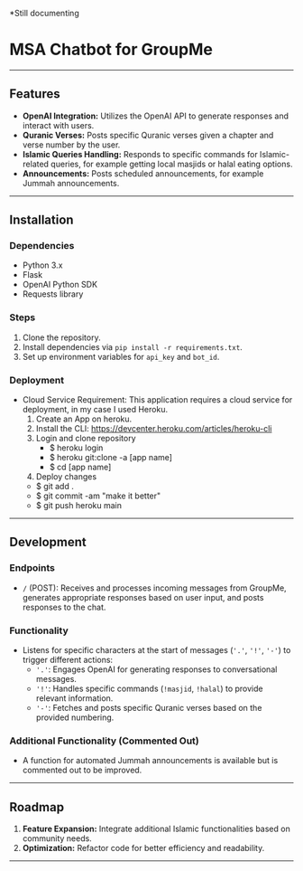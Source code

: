 *Still documenting
# MSA Chatbot for GroupMe

---

## Features
- **OpenAI Integration:** Utilizes the OpenAI API to generate responses and interact with users. 
- **Quranic Verses:** Posts specific Quranic verses given a chapter and verse number by the user.
- **Islamic Queries Handling:** Responds to specific commands for Islamic-related queries, for example getting local masjids or halal eating options.
- **Announcements:** Posts scheduled announcements, for example Jummah announcements.   

---

## Installation
### Dependencies
- Python 3.x
- Flask
- OpenAI Python SDK
- Requests library

### Steps
1. Clone the repository.
2. Install dependencies via `pip install -r requirements.txt`.
3. Set up environment variables for `api_key` and `bot_id`.

### Deployment
- Cloud Service Requirement: This application requires a cloud service for deployment, in my case I used Heroku.
  1. Create an App on heroku.
  2. Install the CLI: https://devcenter.heroku.com/articles/heroku-cli
  3. Login and clone repository
     - $ heroku login
     - $ heroku git:clone -a [app name]
     - $ cd [app name]
   4. Deploy changes
     - $ git add .
     - $ git commit -am "make it better"
     - $ git push heroku main


---

## Development
### Endpoints
- `/` (POST): Receives and processes incoming messages from GroupMe, generates appropriate responses based on user input, and posts responses to the chat.

### Functionality
- Listens for specific characters at the start of messages (`'.'`, `'!'`, `'-'`) to trigger different actions:
  - `'.'`: Engages OpenAI for generating responses to conversational messages.
  - `'!'`: Handles specific commands (`!masjid`, `!halal`) to provide relevant information.
  - `'-'`: Fetches and posts specific Quranic verses based on the provided numbering.

### Additional Functionality (Commented Out)
- A function for automated Jummah announcements is available but is commented out to be improved. 

---

## Roadmap
1. **Feature Expansion:** Integrate additional Islamic functionalities based on community needs.
2. **Optimization:** Refactor code for better efficiency and readability.

---


